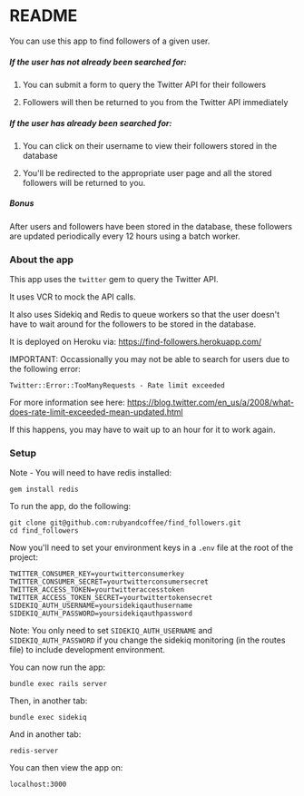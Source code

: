 # README

You can use this app to find followers of a given user.

##### If the user has not already been searched for:

1) You can submit a form to query the Twitter API for their followers

2) Followers will then be returned to you from the Twitter API immediately

##### If the user has already been searched for:

1) You can click on their username to view their followers stored in the database

2) You'll be redirected to the appropriate user page and all the stored followers will be returned to you.

##### Bonus

After users and followers have been stored in the database, these followers are updated periodically every 12 hours using a batch worker.

### About the app

This app uses the `twitter` gem to query the Twitter API.

It uses VCR to mock the API calls.

It also uses Sidekiq and Redis to queue workers so that the user doesn't have to wait around for the followers to be stored in the database.

It is deployed on Heroku via: https://find-followers.herokuapp.com/

IMPORTANT: Occassionally you may not be able to search for users due to the following error:

`Twitter::Error::TooManyRequests - Rate limit exceeded`

For more information see here:
https://blog.twitter.com/en_us/a/2008/what-does-rate-limit-exceeded-mean-updated.html

If this happens, you may have to wait up to an hour for it to work again.

### Setup

Note - You will need to have redis installed:
```
gem install redis
```

To run the app, do the following:

```
git clone git@github.com:rubyandcoffee/find_followers.git
cd find_followers
```
Now you'll need to set your environment keys in a `.env` file at the root of the project:
```
TWITTER_CONSUMER_KEY=yourtwitterconsumerkey
TWITTER_CONSUMER_SECRET=yourtwitterconsumersecret
TWITTER_ACCESS_TOKEN=yourtwitteraccesstoken
TWITTER_ACCESS_TOKEN_SECRET=yourtwittertokensecret
SIDEKIQ_AUTH_USERNAME=yoursidekiqauthusername
SIDEKIQ_AUTH_PASSWORD=yoursidekiqauthpassword
```
Note: You only need to set `SIDEKIQ_AUTH_USERNAME` and `SIDEKIQ_AUTH_PASSWORD` if you change the sidekiq monitoring (in the routes file) to include development environment.

You can now run the app:
```
bundle exec rails server
```

Then, in another tab:
```
bundle exec sidekiq
```

And in another tab:
```
redis-server
```

You can then view the app on:
```
localhost:3000
```
